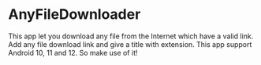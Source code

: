 # AnyFileDownloader
This app let you download any file from the Internet which have a valid link. Add any file download link and give a title with extension. This app support Android 10, 11 and 12. So make use of it!
